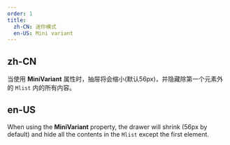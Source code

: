 ```yaml
---
order: 1
title:
  zh-CN: 迷你模式
  en-US: Mini variant
---
```


## zh-CN

当使用 **MiniVariant** 属性时，抽屉将会缩小(默认56px)，并隐藏除第一个元素外的 `Mlist` 内的所有内容。

## en-US

When using the **MiniVariant** property, the drawer will shrink (56px by default) and hide all the contents in the `Mlist`
except the first element.
